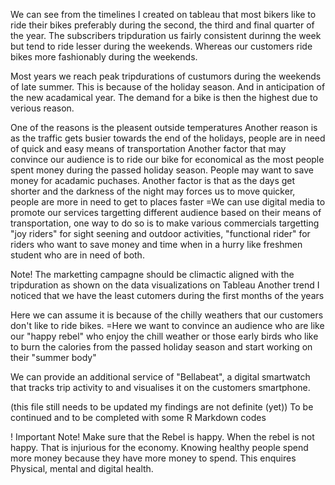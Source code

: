 We can see from the timelines I created on tableau that most bikers like to ride their bikes preferably during the second, the third and final quarter of the year. The subscribers tripduration us fairly consistent durinng the week but tend to ride lesser during the weekends. Whereas our customers ride bikes more fashionably during the weekends.

Most years we reach peak tripdurations of custumors during the weekends of late summer. This is because of the holiday season. And in anticipation of the new acadamical year. The demand for a bike is then the highest due to verious reason.

One of the reasons is the pleasent outside temperatures
Another reason is as the traffic gets busier towards the end of the holidays, people are in need of quick and easy means of transportation
Another factor that may convince our audience is to ride our bike for economical as the most people spent money during the passed holiday season. People may want to save money for acadamic puchases.
Another factor is that as the days get shorter and the darkness of the night may forces us to move quicker, people are more in need to get to places faster
=We can use digital media to promote our services targetting different audience based on their means of transportation, one way to do so is to make various commercials targetting "joy riders" for sight seening and outdoor activities, "functional rider" for riders who want to save money and time when in a hurry like freshmen student who are in need of both.

Note! The marketting campagne should be climactic aligned with the tripduration as shown on the data visualizations on Tableau
Another trend I noticed that we have the least cutomers during the first months of the years

Here we can assume it is because of the chilly weathers that our customers don't like to ride bikes.
=Here we want to convince an audience who are like our "happy rebel" who enjoy the chill weather or those early birds who like to burn the calories from the passed holiday season and start working on their "summer body"

We can provide an additional service of "Bellabeat", a digital smartwatch that tracks trip activity to and visualises it on the customers smartphone.

(this file still needs to be updated my findings are not definite (yet)) To be continued and to be completed with some R Markdown codes

! Important Note! 
Make sure that the Rebel is happy. When the rebel is not happy. That is injurious for the economy. Knowing healthy people spend more money because they have more money to spend.
This enquires Physical, mental and digital health.
